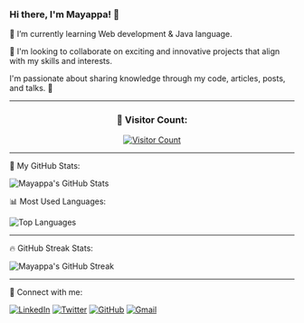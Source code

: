 ### Hi there, I'm Mayappa! 👋

🌱 I’m currently learning Web development & Java language.

💞️ I'm looking to collaborate on exciting and innovative projects that align with my skills and interests.

I'm passionate about sharing knowledge through my code, articles, posts, and talks. 💙️

---

<div align="center">
  <h3>👀 Visitor Count:</h3>
  <a href="https://github.com/Mayappa123/Mayappa123" target="_blank">
    <img src="https://visitor-badge.glitch.me/badge?page_id=Mayappa123.Mayappa123" alt="Visitor Count" />
  </a>
</div>

---

🚀 My GitHub Stats:

![Mayappa's GitHub Stats](https://github-readme-stats.vercel.app/api?username=Mayappa123&show_icons=true&theme=radical)

📊 Most Used Languages:

![Top Languages](https://github-readme-stats.vercel.app/api/top-langs/?username=Mayappa123&layout=compact&theme=radical)

---

🔥 GitHub Streak Stats:

![Mayappa's GitHub Streak](https://github-readme-streak-stats.herokuapp.com/?user=Mayappa123&theme=radical)

---

📱 Connect with me:

[![LinkedIn](https://img.shields.io/badge/Mayappa-blue)](https://www.linkedin.com/in/mayappa-pujari-625432182)
[![Twitter](https://img.shields.io/twitter/MayappaPujari5?style=social)](https://twitter.com/MayappaPujari5)
[![GitHub](https://img.shields.io/github/Mayappa123?style=social)](https://github.com/Mayappa123)
[![Gmail](https://img.shields.io/badge/Email-mayappapujari561999%40gmail.com-red)](mailto:mayappapujari561999@gmail.com)

<!--
### Hi, I'm Mayappa 👋
I share knowledge through my code, articles, posts and talks💙️.

**Mayappa123/Mayappa123** is a ✨ _special_ ✨ repository because its `README.md` (this file) appears on your GitHub profile.

Here are some ideas to get you started:

- 🔭 I’m currently working on ...
- 🌱 I’m currently learning ...
- 👯 I’m looking to collaborate on ...
- 🤔 I’m looking for help with ...
- 💬 Ask me about ...
- 📫 How to reach me: ...
- 😄 Pronouns: ...
- ⚡ Fun fact: ...
-->
